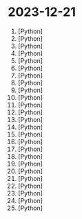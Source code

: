 # 2023-12-21

1. [](https://github.comundefined "🌟 The Multi-Agent Framework: Given one line Requirement, return PRD, Design, Tasks, Repo") [Python]
2. [](https://github.comundefined "Amphion (/æmˈfaɪən/) is a toolkit for Audio, Music, and Speech Generation. Its purpose is to support reproducible research and help junior researchers and engineers get started in the field of audio, music, and speech generation research and development.") [Python]
3. [](https://github.comundefined "Specify what you want it to build, the AI asks for clarification, and then builds it.") [Python]
4. [](https://github.comundefined "A 6 Lesson course teaching everything you need to know about harnessing GitHub Copilot and an AI Paired Programing resource.") [Python]
5. [](https://github.comundefined "The code releasing for https://image-dream.github.io/") [Python]
6. [](https://github.comundefined "Official code implementation of Vary: Scaling Up the Vision Vocabulary of Large Vision Language Models.") [Python]
7. [](https://github.comundefined "Official repo for VGen: a holistic video generation ecosystem for video generation building on diffusion models") [Python]
8. [](https://github.comundefined "Ask Questions in natural language and get Answers backed by private sources. Connects to tools like Slack, GitHub, Confluence, etc.") [Python]
9. [](https://github.comundefined "Ansible is a radically simple IT automation platform that makes your applications and systems easier to deploy and maintain. Automate everything from code deployment to network configuration to cloud management, in a language that approaches plain English, using SSH, with no agents to install on remote systems. https://docs.ansible.com.") [Python]
10. [](https://github.comundefined "The official repo of Qwen (通义千问) chat & pretrained large language model proposed by Alibaba Cloud.") [Python]
11. [](https://github.comundefined "NVR with realtime local object detection for IP cameras") [Python]
12. [](https://github.comundefined "Official implementation of Faster Diffusion: Rethinking the Role of UNet Encoder in Diffusion Models") [Python]
13. [](https://github.comundefined "A Gradio web UI for Large Language Models. Supports transformers, GPTQ, AWQ, EXL2, llama.cpp (GGUF), Llama models.") [Python]
14. [](https://github.comundefined "Free ChatGPT API Key，免费ChatGPT API，支持GPT4 API（免费），ChatGPT国内可用免费转发API，直连无需代理。可以搭配ChatBox等软件/插件使用，极大降低接口使用成本。国内即可无限制畅快聊天。") [Python]
15. [](https://github.comundefined "Official implementation of DreamCraft3D: Hierarchical 3D Generation with Bootstrapped Diffusion Prior") [Python]
16. [](https://github.comundefined "Official implementations for paper: Anydoor: zero-shot object-level image customization") [Python]
17. [](https://github.comundefined "Object Detection toolkit based on PaddlePaddle. It supports object detection, instance segmentation, multiple object tracking and real-time multi-person keypoint detection.") [Python]
18. [](https://github.comundefined "Instant voice cloning by MyShell") [Python]
19. [](https://github.comundefined "Inference code for LLaMA models") [Python]
20. [](https://github.comundefined "To speed up LLMs' inference and enhance LLM's perceive of key information, compress the prompt and KV-Cache, which achieves up to 20x compression with minimal performance loss.") [Python]
21. [](https://github.comundefined "This script is designed to facilitate the batch creation of inscriptions on Ethereum Virtual Machine (EVM)-compatible blockchains.") [Python]
22. [](https://github.comundefined "We write your reusable computer vision tools. 💜") [Python]
23. [](https://github.comundefined "OpenChat: Advancing Open-source Language Models with Imperfect Data") [Python]
24. [](https://github.comundefined "") [Python]
25. [](https://github.comundefined "Guided Text Generation") [Python]

